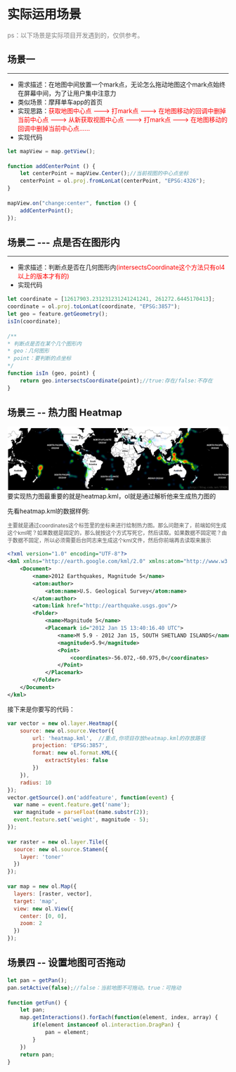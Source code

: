 # 实际运用场景



<span style="color: grey;">ps：以下场景是实际项目开发遇到的，仅供参考。</span>

## 场景一
***
* 需求描述：在地图中间放置一个mark点，无论怎么拖动地图这个mark点始终在屏幕中间，为了让用户集中注意力
* 类似场景：摩拜单车app的首页
* 实现思路：<span style="color:red;">获取地图中心点 ---> 打mark点 ---> 在地图移动的回调中删掉当前中心点 ---> 从新获取视图中心点 ---> 打mark点 ---> 在地图移动的回调中删掉当前中心点......</span>
* 实现代码
```javascript
let mapView = map.getView();

function addCenterPoint () {
    let centerPoint = mapView.Center();//当前视图的中心点坐标
    centerPoint = ol.proj.fromLonLat(centerPoint, "EPSG:4326");
}

mapView.on("change:center", function () {
    addCenterPoint();
});
```

## 场景二 --- <span style="font-size:22px">点是否在图形内</span>
***

* 需求描述：判断点是否在几何图形内<span style="color:red;">(intersectsCoordinate这个方法只有ol4以上的版本才有的)</span>
* 实现代码
```javascript
let coordinate = [12617903.231231231241241241, 261272.6445170413];
coordinate = ol.proj.toLonLat(coordinate, "EPSG:3857");
let geo = feature.getGeometry();
isIn(coordinate);

/**
* 判断点是否在某个几个图形内
* geo：几何图形
* point：要判断的点坐标
*/
function isIn (geo, point) {
    return geo.intersectsCoordinate(point);//true:存在/false:不存在
}
```

## 场景三  --  <span style="font-size:22px">热力图 Heatmap</span>

<img src="../asset/images/heatmap.png"/>
要实现热力图最重要的就是heatmap.kml，ol就是通过解析他来生成热力图的

先看heatmap.kml的数据样例:

<span style="font-size: 12px;color:#555555;">主要就是通过coordinates这个标签里的坐标来进行绘制热力图。那么问题来了，前端如何生成这个kml呢？如果数据是固定的，那么就按这个方式写死它，然后读取。如果数据不固定呢？由于数据不固定，所以必须需要后台同志来生成这个kml文件，然后你前端再去读取来展示</span>
```xml
<?xml version="1.0" encoding="UTF-8"?>
<kml xmlns="http://earth.google.com/kml/2.0" xmlns:atom="http://www.w3.org/2005/Atom">
    <Document>
        <name>2012 Earthquakes, Magnitude 5</name>
        <atom:author>
            <atom:name>U.S. Geological Survey</atom:name>
        </atom:author>
        <atom:link href="http://earthquake.usgs.gov"/>
        <Folder>
            <name>Magnitude 5</name>
            <Placemark id="2012 Jan 15 13:40:16.40 UTC">
                <name>M 5.9 - 2012 Jan 15, SOUTH SHETLAND ISLANDS</name>
                <magnitude>5.9</magnitude>
                <Point>
                    <coordinates>-56.072,-60.975,0</coordinates>
                </Point>
            </Placemark>
        </Folder>
    </Document>
</kml>
```

接下来是你要写的代码：
```javascript
var vector = new ol.layer.Heatmap({
    source: new ol.source.Vector({
        url: 'heatmap.kml',  //重点,你项目存放heatmap.kml的存放路径
        projection: 'EPSG:3857',
        format: new ol.format.KML({
            extractStyles: false
        })
    }),
    radius: 10
});
vector.getSource().on('addfeature', function(event) {
  var name = event.feature.get('name');
  var magnitude = parseFloat(name.substr(2));
  event.feature.set('weight', magnitude - 5);
});

var raster = new ol.layer.Tile({
  source: new ol.source.Stamen({
    layer: 'toner'
  })
});

var map = new ol.Map({
  layers: [raster, vector],
  target: 'map',
  view: new ol.View({
    center: [0, 0],
    zoom: 2
  })
});
```

## 场景四  --  <span style="font-size:22px">设置地图可否拖动</span>
```javascript
let pan = getPan();
pan.setActive(false);//false：当前地图不可拖动。true：可拖动

function getFun() {
    let pan;
    map.getInteractions().forEach(function(element, index, array) {
        if(element instanceof ol.interaction.DragPan) {
            pan = element;
        }
    })
    return pan;
}
```
